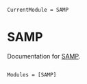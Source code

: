 ```@meta
CurrentModule = SAMP
```

# SAMP

Documentation for [SAMP](https://github.com/astrozot/SAMP.jl).

```@index
```

```@autodocs
Modules = [SAMP]
```

